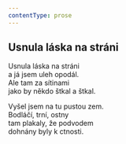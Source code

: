 ```yaml
---
contentType: prose
---
```


## Usnula láska na stráni

Usnula láska na stráni  
a já jsem uleh opodál.  
Ale tam za sítinami  
jako by někdo štkal a štkal.

Vyšel jsem na tu pustou zem.  
Bodláčí, trní, ostny  
tam plakaly, že podvodem  
dohnány byly k ctnosti.
